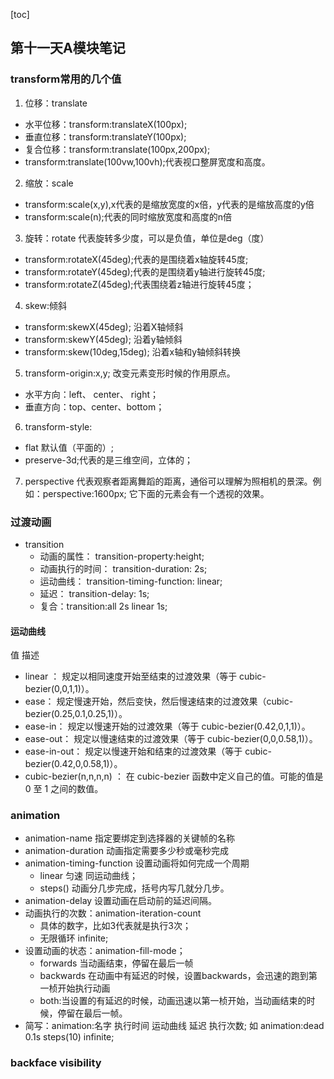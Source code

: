 [toc]

## 第十一天A模块笔记

### transform常用的几个值

1. 位移：translate
- 水平位移：transform:translateX(100px);
- 垂直位移：transform:translateY(100px);
- 复合位移：transform:translate(100px,200px);
- transform:translate(100vw,100vh);代表视口整屏宽度和高度。
2. 缩放：scale 
- transform:scale(x,y),x代表的是缩放宽度的x倍，y代表的是缩放高度的y倍
- transform:scale(n);代表的同时缩放宽度和高度的n倍
3. 旋转：rotate
代表旋转多少度，可以是负值，单位是deg（度）
- transform:rotateX(45deg);代表的是围绕着x轴旋转45度; 
- transform:rotateY(45deg);代表的是围绕着y轴进行旋转45度;
- transform:rotateZ(45deg);代表围绕着z轴进行旋转45度；
4. skew:倾斜
- transform:skewX(45deg); 沿着X轴倾斜
- transform:skewY(45deg); 沿着y轴倾斜
- transform:skew(10deg,15deg); 沿着x轴和y轴倾斜转换
5. transform-origin:x,y; 改变元素变形时候的作用原点。
- 水平方向：left、 center、 right；
- 垂直方向：top、center、bottom；
6. transform-style:
- flat 默认值（平面的）;
- preserve-3d;代表的是三维空间，立体的；
7. perspective 代表观察者距离舞蹈的距离，通俗可以理解为照相机的景深。例如：perspective:1600px; 它下面的元素会有一个透视的效果。

### 过渡动画

- transition 
	- 动画的属性： transition-property:height;
	- 动画执行的时间： transition-duration: 2s;
	- 运动曲线： transition-timing-function: linear;
	- 延迟： transition-delay: 1s;
	- 复合：transition:all 2s linear 1s;

#### 运动曲线

值	 描述
- linear	：
规定以相同速度开始至结束的过渡效果（等于 cubic-bezier(0,0,1,1)）。
- ease：
规定慢速开始，然后变快，然后慢速结束的过渡效果（cubic-bezier(0.25,0.1,0.25,1)）。
- ease-in：
规定以慢速开始的过渡效果（等于 cubic-bezier(0.42,0,1,1)）。
- ease-out：
规定以慢速结束的过渡效果（等于 cubic-bezier(0,0,0.58,1)）。
- ease-in-out：
规定以慢速开始和结束的过渡效果（等于 cubic-bezier(0.42,0,0.58,1)）。
- cubic-bezier(n,n,n,n)	：
在 cubic-bezier 函数中定义自己的值。可能的值是 0 至 1 之间的数值。

### animation
- animation-name	指定要绑定到选择器的关键帧的名称
- animation-duration	动画指定需要多少秒或毫秒完成
- animation-timing-function	设置动画将如何完成一个周期
	- linear 匀速 同运动曲线；
	- steps()  动画分几步完成，括号内写几就分几步。
- animation-delay	设置动画在启动前的延迟间隔。
- 动画执行的次数：animation-iteration-count 
	- 具体的数字，比如3代表就是执行3次；
	- 无限循环 infinite;
- 设置动画的状态：animation-fill-mode；
    - forwards 当动画结束，停留在最后一帧
    - backwards 在动画中有延迟的时候，设置backwards，会迅速的跑到第一桢开始执行动画
    - both:当设置的有延迟的时候，动画迅速以第一桢开始，当动画结束的时候，停留在最后一帧。
- 简写：animation:名字  执行时间  运动曲线  延迟  执行次数;
如 animation:dead  0.1s  steps(10)  infinite;

### backface visibility


